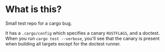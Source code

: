 # What is this?

Small test repo for a cargo bug.

It has a `.cargo/config` which specifies a canary `RUSTFLAGS`, and a doctest.  When
you run `cargo test --verbose`, you'll see that the canary is present when
building all targets except for the doctest runner.
